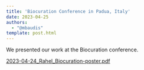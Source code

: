 ```yaml
---
title: 'Biocuration Conference in Padua, Italy'
date: 2023-04-25
authors:
  - "@mbaudis"
template: post.html
---
```


We presented our work at the Biocuration conference.

[2023-04-24_Rahel_Biocuration-poster.pdf](2023-04-24_Rahel_Biocuration-poster.pdf)



<!--more-->
